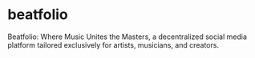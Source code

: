 # beatfolio
Beatfolio: Where Music Unites the Masters, a decentralized social media platform tailored exclusively for artists, musicians, and creators.
